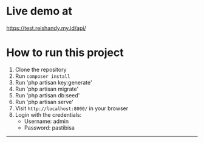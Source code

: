 # Live demo at
https://test.reishandy.my.id/api/

# How to run this project
1. Clone the repository
2. Run `composer install`
3. Run 'php artisan key:generate'
4. Run 'php artisan migrate'
5. Run 'php artisan db:seed'
6. Run 'php artisan serve'
7. Visit `http://localhost:8000/` in your browser
8. Login with the credentials:
    - Username: admin
    - Password: pastibisa
   
---
